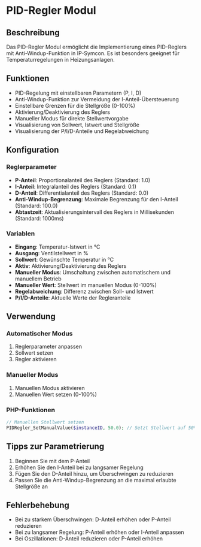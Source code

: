 # PID-Regler Modul

## Beschreibung
Das PID-Regler Modul ermöglicht die Implementierung eines PID-Reglers mit Anti-Windup-Funktion in IP-Symcon. Es ist besonders geeignet für Temperaturregelungen in Heizungsanlagen.

## Funktionen
- PID-Regelung mit einstellbaren Parametern (P, I, D)
- Anti-Windup-Funktion zur Vermeidung der I-Anteil-Übersteuerung
- Einstellbare Grenzen für die Stellgröße (0-100%)
- Aktivierung/Deaktivierung des Reglers
- Manueller Modus für direkte Stellwertvorgabe
- Visualisierung von Sollwert, Istwert und Stellgröße
- Visualisierung der P/I/D-Anteile und Regelabweichung

## Konfiguration

### Reglerparameter
- **P-Anteil**: Proportionalanteil des Reglers (Standard: 1.0)
- **I-Anteil**: Integralanteil des Reglers (Standard: 0.1)
- **D-Anteil**: Differentialanteil des Reglers (Standard: 0.0)
- **Anti-Windup-Begrenzung**: Maximale Begrenzung für den I-Anteil (Standard: 100.0)
- **Abtastzeit**: Aktualisierungsintervall des Reglers in Millisekunden (Standard: 1000ms)

### Variablen
- **Eingang**: Temperatur-Istwert in °C
- **Ausgang**: Ventilstellwert in %
- **Sollwert**: Gewünschte Temperatur in °C
- **Aktiv**: Aktivierung/Deaktivierung des Reglers
- **Manueller Modus**: Umschaltung zwischen automatischem und manuellem Betrieb
- **Manueller Wert**: Stellwert im manuellen Modus (0-100%)
- **Regelabweichung**: Differenz zwischen Soll- und Istwert
- **P/I/D-Anteile**: Aktuelle Werte der Regleranteile

## Verwendung

### Automatischer Modus
1. Reglerparameter anpassen
2. Sollwert setzen
3. Regler aktivieren

### Manueller Modus
1. Manuellen Modus aktivieren
2. Manuellen Wert setzen (0-100%)

### PHP-Funktionen
```php
// Manuellen Stellwert setzen
PIDRegler_SetManualValue($instanceID, 50.0); // Setzt Stellwert auf 50%
```

## Tipps zur Parametrierung
1. Beginnen Sie mit dem P-Anteil
2. Erhöhen Sie den I-Anteil bei zu langsamer Regelung
3. Fügen Sie den D-Anteil hinzu, um Überschwingen zu reduzieren
4. Passen Sie die Anti-Windup-Begrenzung an die maximal erlaubte Stellgröße an

## Fehlerbehebung
- Bei zu starkem Überschwingen: D-Anteil erhöhen oder P-Anteil reduzieren
- Bei zu langsamer Regelung: P-Anteil erhöhen oder I-Anteil anpassen
- Bei Oszillationen: D-Anteil reduzieren oder P-Anteil erhöhen 